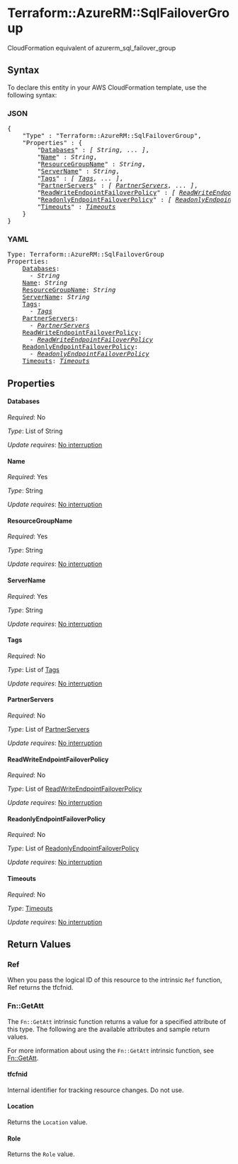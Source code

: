 # Terraform::AzureRM::SqlFailoverGroup

CloudFormation equivalent of azurerm_sql_failover_group

## Syntax

To declare this entity in your AWS CloudFormation template, use the following syntax:

### JSON

<pre>
{
    "Type" : "Terraform::AzureRM::SqlFailoverGroup",
    "Properties" : {
        "<a href="#databases" title="Databases">Databases</a>" : <i>[ String, ... ]</i>,
        "<a href="#name" title="Name">Name</a>" : <i>String</i>,
        "<a href="#resourcegroupname" title="ResourceGroupName">ResourceGroupName</a>" : <i>String</i>,
        "<a href="#servername" title="ServerName">ServerName</a>" : <i>String</i>,
        "<a href="#tags" title="Tags">Tags</a>" : <i>[ <a href="tags.md">Tags</a>, ... ]</i>,
        "<a href="#partnerservers" title="PartnerServers">PartnerServers</a>" : <i>[ <a href="partnerservers.md">PartnerServers</a>, ... ]</i>,
        "<a href="#readwriteendpointfailoverpolicy" title="ReadWriteEndpointFailoverPolicy">ReadWriteEndpointFailoverPolicy</a>" : <i>[ <a href="readwriteendpointfailoverpolicy.md">ReadWriteEndpointFailoverPolicy</a>, ... ]</i>,
        "<a href="#readonlyendpointfailoverpolicy" title="ReadonlyEndpointFailoverPolicy">ReadonlyEndpointFailoverPolicy</a>" : <i>[ <a href="readonlyendpointfailoverpolicy.md">ReadonlyEndpointFailoverPolicy</a>, ... ]</i>,
        "<a href="#timeouts" title="Timeouts">Timeouts</a>" : <i><a href="timeouts.md">Timeouts</a></i>
    }
}
</pre>

### YAML

<pre>
Type: Terraform::AzureRM::SqlFailoverGroup
Properties:
    <a href="#databases" title="Databases">Databases</a>: <i>
      - String</i>
    <a href="#name" title="Name">Name</a>: <i>String</i>
    <a href="#resourcegroupname" title="ResourceGroupName">ResourceGroupName</a>: <i>String</i>
    <a href="#servername" title="ServerName">ServerName</a>: <i>String</i>
    <a href="#tags" title="Tags">Tags</a>: <i>
      - <a href="tags.md">Tags</a></i>
    <a href="#partnerservers" title="PartnerServers">PartnerServers</a>: <i>
      - <a href="partnerservers.md">PartnerServers</a></i>
    <a href="#readwriteendpointfailoverpolicy" title="ReadWriteEndpointFailoverPolicy">ReadWriteEndpointFailoverPolicy</a>: <i>
      - <a href="readwriteendpointfailoverpolicy.md">ReadWriteEndpointFailoverPolicy</a></i>
    <a href="#readonlyendpointfailoverpolicy" title="ReadonlyEndpointFailoverPolicy">ReadonlyEndpointFailoverPolicy</a>: <i>
      - <a href="readonlyendpointfailoverpolicy.md">ReadonlyEndpointFailoverPolicy</a></i>
    <a href="#timeouts" title="Timeouts">Timeouts</a>: <i><a href="timeouts.md">Timeouts</a></i>
</pre>

## Properties

#### Databases

_Required_: No

_Type_: List of String

_Update requires_: [No interruption](https://docs.aws.amazon.com/AWSCloudFormation/latest/UserGuide/using-cfn-updating-stacks-update-behaviors.html#update-no-interrupt)

#### Name

_Required_: Yes

_Type_: String

_Update requires_: [No interruption](https://docs.aws.amazon.com/AWSCloudFormation/latest/UserGuide/using-cfn-updating-stacks-update-behaviors.html#update-no-interrupt)

#### ResourceGroupName

_Required_: Yes

_Type_: String

_Update requires_: [No interruption](https://docs.aws.amazon.com/AWSCloudFormation/latest/UserGuide/using-cfn-updating-stacks-update-behaviors.html#update-no-interrupt)

#### ServerName

_Required_: Yes

_Type_: String

_Update requires_: [No interruption](https://docs.aws.amazon.com/AWSCloudFormation/latest/UserGuide/using-cfn-updating-stacks-update-behaviors.html#update-no-interrupt)

#### Tags

_Required_: No

_Type_: List of <a href="tags.md">Tags</a>

_Update requires_: [No interruption](https://docs.aws.amazon.com/AWSCloudFormation/latest/UserGuide/using-cfn-updating-stacks-update-behaviors.html#update-no-interrupt)

#### PartnerServers

_Required_: No

_Type_: List of <a href="partnerservers.md">PartnerServers</a>

_Update requires_: [No interruption](https://docs.aws.amazon.com/AWSCloudFormation/latest/UserGuide/using-cfn-updating-stacks-update-behaviors.html#update-no-interrupt)

#### ReadWriteEndpointFailoverPolicy

_Required_: No

_Type_: List of <a href="readwriteendpointfailoverpolicy.md">ReadWriteEndpointFailoverPolicy</a>

_Update requires_: [No interruption](https://docs.aws.amazon.com/AWSCloudFormation/latest/UserGuide/using-cfn-updating-stacks-update-behaviors.html#update-no-interrupt)

#### ReadonlyEndpointFailoverPolicy

_Required_: No

_Type_: List of <a href="readonlyendpointfailoverpolicy.md">ReadonlyEndpointFailoverPolicy</a>

_Update requires_: [No interruption](https://docs.aws.amazon.com/AWSCloudFormation/latest/UserGuide/using-cfn-updating-stacks-update-behaviors.html#update-no-interrupt)

#### Timeouts

_Required_: No

_Type_: <a href="timeouts.md">Timeouts</a>

_Update requires_: [No interruption](https://docs.aws.amazon.com/AWSCloudFormation/latest/UserGuide/using-cfn-updating-stacks-update-behaviors.html#update-no-interrupt)

## Return Values

### Ref

When you pass the logical ID of this resource to the intrinsic `Ref` function, Ref returns the tfcfnid.

### Fn::GetAtt

The `Fn::GetAtt` intrinsic function returns a value for a specified attribute of this type. The following are the available attributes and sample return values.

For more information about using the `Fn::GetAtt` intrinsic function, see [Fn::GetAtt](https://docs.aws.amazon.com/AWSCloudFormation/latest/UserGuide/intrinsic-function-reference-getatt.html).

#### tfcfnid

Internal identifier for tracking resource changes. Do not use.

#### Location

Returns the <code>Location</code> value.

#### Role

Returns the <code>Role</code> value.

